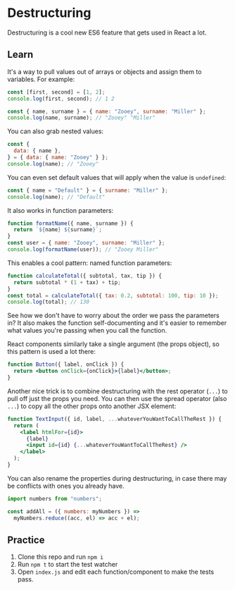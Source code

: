 # Destructuring

Destructuring is a cool new ES6 feature that gets used in React a lot.

## Learn

It's a way to pull values out of arrays or objects and assign them to variables. For example:

```js
const [first, second] = [1, 2];
console.log(first, second); // 1 2

const { name, surname } = { name: "Zooey", surname: "Miller" };
console.log(name, surname); // "Zooey" "Miller"
```

You can also grab nested values:

```js
const {
  data: { name },
} = { data: { name: "Zooey" } };
console.log(name); // "Zooey"
```

You can even set default values that will apply when the value is `undefined`:

```js
const { name = "Default" } = { surname: "Miller" };
console.log(name); // "Default"
```

It also works in function parameters:

```js
function formatName({ name, surname }) {
  return `${name} ${surname}`;
}
const user = { name: "Zooey", surname: "Miller" };
console.log(formatName(user)); // "Zooey Miller"
```

This enables a cool pattern: named function parameters:

```js
function calculateTotal({ subtotal, tax, tip }) {
  return subtotal * (1 + tax) + tip;
}
const total = calculateTotal({ tax: 0.2, subtotal: 100, tip: 10 });
console.log(total); // 130
```

See how we don't have to worry about the order we pass the parameters in? It also makes the function self-documenting and it's easier to remember what values you're passing when you call the function.

React components similarly take a single argument (the props object), so this pattern is used a lot there:

```jsx
function Button({ label, onClick }) {
  return <button onClick={onClick}>{label}</button>;
}
```

Another nice trick is to combine destructuring with the rest operator (`...`) to pull off just the props you need. You can then use the spread operator (also `...`) to copy all the other props onto another JSX element:

```jsx
function TextInput({ id, label, ...whateverYouWantToCallTheRest }) {
  return (
    <label htmlFor={id}>
      {label}
      <input id={id} {...whateverYouWantToCallTheRest} />
    </label>
  );
}
```

You can also rename the properties during destructuring, in case there may be conflicts with ones you already have.

```js
import numbers from "numbers";

const addAll = ({ numbers: myNumbers }) =>
  myNumbers.reduce((acc, el) => acc + el);
```

## Practice

1. Clone this repo and run `npm i`
1. Run `npm t` to start the test watcher
1. Open `index.js` and edit each function/component to make the tests pass.
